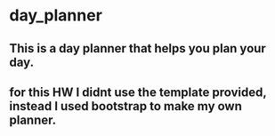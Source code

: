 # day_planner
## This is a day planner that helps you plan your day.
## for this HW I didnt use the template provided, instead I used bootstrap to make my own planner.
